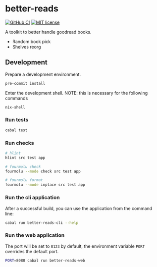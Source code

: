 # better-reads

[![GitHub CI](https://github.com/albertodvp/better-reads/workflows/CI/badge.svg)](https://github.com/albertodvp/better-reads/actions)
[![MIT license](https://img.shields.io/badge/license-MIT-blue.svg)](LICENSE)

A toolkit to better handle goodread books.

- Random book pick
- Shelves reorg

## Development
Prepare a development environment.
```bash
pre-commit install
```
Enter the development shell.
NOTE: this is necessary for the following commands
```bash
nix-shell
```

### Run tests
```bash
cabal test
```
### Run checks
```bash
# hlint
hlint src test app

# fourmolu check
fourmolu --mode check src test app

# fourmolu format
fourmolu --mode inplace src test app
```

### Run the cli application
After a successful build, you can use the application from the command line:
```bash
cabal run better-reads-cli --help
```

### Run the web application
The port will be set to `8123` by default, the environment variable `PORT` overrides the default port.
```bash
PORT=8080 cabal run better-reads-web
```
